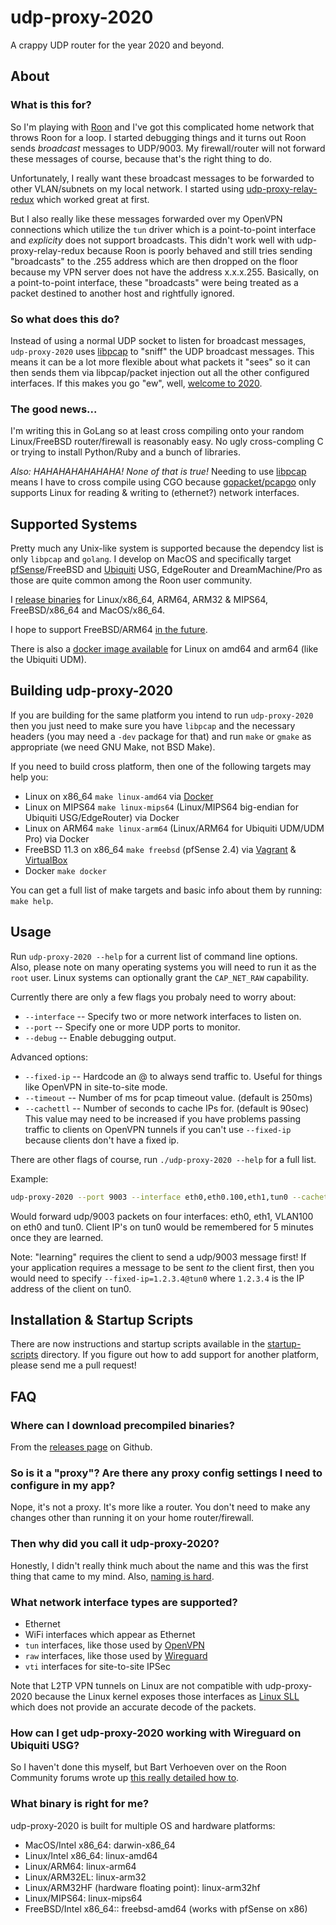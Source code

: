 # udp-proxy-2020

A crappy UDP router for the year 2020 and beyond.

## About

### What is this for?

So I'm playing with [Roon](https://roonlabs.com) and I've got this complicated
home network that throws Roon for a loop.  I started debugging things and it
turns out Roon sends _broadcast_ messages to UDP/9003.  My firewall/router will
not forward these messages of course, because that's the right thing to do.

Unfortunately, I really want these broadcast messages to be forwarded to other
VLAN/subnets on my local network.  I started using
[udp-proxy-relay-redux](https://github.com/udp-redux/udp-broadcast-relay-redux)
which worked great at first.

But I also really like these messages forwarded over my OpenVPN connections
which utilize the `tun` driver which is a point-to-point interface and
_explicity_ does not support broadcasts.  This didn't work well with
udp-proxy-relay-redux because Roon is poorly behaved and still tries sending
"broadcasts" to the .255 address which are then dropped on the floor because my
VPN server does not have the address x.x.x.255.  Basically, on a point-to-point
interface, these "broadcasts" were being treated as a packet destined to another
host and rightfully ignored.

### So what does this do?

Instead of using a normal UDP socket to listen for broadcast messages, `udp-proxy-2020`
uses [libpcap](https://github.com/the-tcpdump-group/libpcap) to "sniff" the UDP
broadcast messages.  This means it can be a lot more flexible about what packets
it "sees" so it can then sends them via libpcap/packet injection out all the other
configured interfaces.  If this makes you go "ew", well,
[welcome to 2020](https://google.com/search?q=why+is+2020+the+worst).

### The good news...

I'm writing this in GoLang so at least cross compiling onto your random Linux/FreeBSD
router/firewall is reasonably easy.  No ugly cross-compling C or trying to install
Python/Ruby and a bunch of libraries.

*Also: HAHAHAHAHAHAHA!  None of that is true!*  Needing to use
[libpcap](https://www.tcpdump.org) means I have to cross compile using CGO because
[gopacket/pcapgo](https://gowalker.org/github.com/google/gopacket/pcapgo) only
supports Linux for reading & writing to (ethernet?) network interfaces.

## Supported Systems

Pretty much any Unix-like system is supported because the dependcy list is only
`libpcap` and `golang`.  I develop on MacOS and specifically target
[pfSense](https://www.pfsense.org)/FreeBSD and
[Ubiquiti](https://www.ui.com) USG, EdgeRouter and DreamMachine/Pro as those
are quite common among the Roon user community.

I [release binaries](https://github.com/synfinatic/udp-proxy-2020/releases)
for Linux/x86\_64, ARM64, ARM32 & MIPS64, FreeBSD/x86\_64 and MacOS/x86\_64.

I hope to support FreeBSD/ARM64 [in the future](https://github.com/synfinatic/udp-proxy-2020/issues/53).

There is also a [docker image available](
https://hub.docker.com/repository/docker/synfinatic/udp-proxy-2020) for Linux on
amd64 and arm64 (like the Ubiquiti UDM).

## Building udp-proxy-2020

If you are building for the same platform you intend to run `udp-proxy-2020`
then you just need to make sure you have `libpcap` and the necessary headers
(you may need a `-dev` package for that) and run `make` or `gmake` as
appropriate (we need GNU Make, not BSD Make).

If you need to build cross platform, then one of the following targets may help
you:

 * Linux on x86_64 `make linux-amd64` via [Docker](https://www.docker.com)
 * Linux on MIPS64 `make linux-mips64` (Linux/MIPS64 big-endian for Ubiquiti
    USG/EdgeRouter) via Docker
 * Linux on ARM64 `make linux-arm64` (Linux/ARM64 for Ubiquiti UDM/UDM Pro)
    via Docker
 * FreeBSD 11.3 on x86_64 `make freebsd` (pfSense 2.4) via
[Vagrant](https://www.vagrantup.com) & [VirtualBox](https://www.virtualbox.org)
 * Docker `make docker`

You can get a full list of make targets and basic info about them by running:
`make help`.

## Usage

Run `udp-proxy-2020 --help` for a current list of command line options.  
Also, please note on many operating systems you will need to run it as the 
`root` user.  Linux systems can optionally grant the `CAP_NET_RAW` capability.

Currently there are only a few flags you probaly need to worry about:

 * `--interface` -- Specify two or more network interfaces to listen on.
 * `--port` -- Specify one or more UDP ports to monitor.
 * `--debug` -- Enable debugging output.

Advanced options:

 * `--fixed-ip` -- Hardcode an <interface>@<ipaddr> to always send traffic to.
    Useful for things like OpenVPN in site-to-site mode.
 * `--timeout` -- Number of ms for pcap timeout value. (default is 250ms)
 * `--cachettl` -- Number of seconds to cache IPs for. (default is 90sec)
    This value may need to be increased if you have problems passing traffic to
    clients on OpenVPN tunnels if you can't use `--fixed-ip` because clients
    don't have a fixed ip.

There are other flags of course, run `./udp-proxy-2020 --help` for a full list.

Example:

```sh
udp-proxy-2020 --port 9003 --interface eth0,eth0.100,eth1,tun0 --cachettl 300
```

Would forward udp/9003 packets on four interfaces: eth0, eth1, VLAN100 on eth0 and tun0.
Client IP's on tun0 would be remembered for 5 minutes once they are learned.

Note: "learning" requires the client to send a udp/9003 message first!  If
your application requires a message to be sent *to* the client first, then you
would need to specify `--fixed-ip=1.2.3.4@tun0` where `1.2.3.4` is the IP address
of the client on tun0.

## Installation & Startup Scripts

There are now instructions and startup scripts available in the [startup-scripts](
startup-scripts) directory.  If you figure out how to add support for another
platform, please send me a pull request!

## FAQ

### Where can I download precompiled binaries?

From the [releases page](https://github.com/synfinatic/udp-proxy-2020/releases) on Github.

### So is it a "proxy"?  Are there any proxy config settings I need to configure in my app?

Nope, it's not a proxy.  It's more like a router.  You don't need to make
any changes other than running it on your home router/firewall.

### Then why did you call it udp-proxy-2020?

Honestly, I didn't really think much about the name and this was the first thing
that came to my mind.  Also, [naming is hard](https://martinfowler.com/bliki/TwoHardThings.html).

### What network interface types are supported?

 * Ethernet
 * WiFi interfaces which appear as Ethernet
 * `tun` interfaces, like those used by [OpenVPN](https://openvpn.net)
 * `raw` interfaces, like those used by [Wireguard](https://www.wireguard.com)
 * `vti` interfaces for site-to-site IPSec

Note that L2TP VPN tunnels on Linux are not compatible with udp-proxy-2020
because the Linux kernel exposes those interfaces as [Linux SLL](
https://wiki.wireshark.org/SLL) which does not provide an accurate decode
of the packets.

### How can I get udp-proxy-2020 working with Wireguard on Ubiquiti USG?

So I haven't done this myself, but Bart Verhoeven over on the Roon Community
forums wrote up
[this really detailed how to](https://community.roonlabs.com/t/how-to-roon-mobile-over-wireguard-on-a-unifi-usg/124477).

### What binary is right for me?

udp-proxy-2020 is built for multiple OS and hardware platforms:

 * MacOS/Intel x86_64: darwin-x86_64
 * Linux/Intel x86_64: linux-amd64
 * Linux/ARM64: linux-arm64
 * Linux/ARM32EL: linux-arm32
 * Linux/ARM32HF (hardware floating point): linux-arm32hf
 * Linux/MIPS64: linux-mips64
 * FreeBSD/Intel x86_64:: freebsd-amd64 (works with pfSense on x86)
